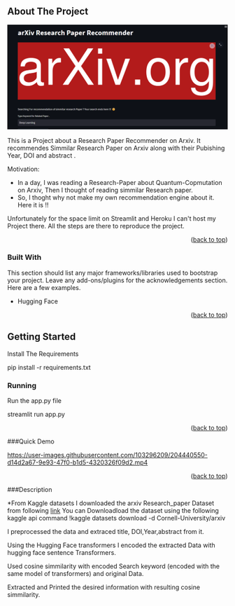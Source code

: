 



<!-- ABOUT THE PROJECT -->
## About The Project
![alt text](https://github.com/Shyam657/Arxiv-recommendation/blob/main/Files/Screenshot.png?raw=true)


This is a Project about a Research Paper Recommender on Arxiv. It recommendes Simmilar Research Paper on Arxiv along with their Pubishing Year, DOI and abstract . 

Motivation:
*  In a day, I was reading a Research-Paper about Quantum-Copmutation on Arxiv, Then I thought of reading simmilar Research paper. 
*  So, I thoght why not make my own recommendation engine about it. Here it is !!

Unfortunately for the space limit on Streamlit and Heroku I can't host my Project there. All the steps are there to reproduce the project.




<p align="right">(<a href="#readme-top">back to top</a>)</p>



### Built With

This section should list any major frameworks/libraries used to bootstrap your project. Leave any add-ons/plugins for the acknowledgements section. Here are a few examples.

* Hugging Face

<p align="right">(<a href="#readme-top">back to top</a>)</p>



<!-- GETTING STARTED -->
## Getting Started

Install The Requirements 

 pip install -r requirements.txt


### Running

Run the app.py file


streamlit run app.py

<p align="right">(<a href="#readme-top">back to top</a>)</p>

###Quick Demo



https://user-images.githubusercontent.com/103296209/204440550-d14d2a67-9e93-47f0-b1d5-4320326f09d2.mp4




<p align="right">(<a href="#readme-top">back to top</a>)</p>

###Description

*From Kaggle datasets I downloaded the arxiv Research_paper Dataset from following [link](https://www.kaggle.com/datasets/Cornell-University/arxiv/code)
You can Downloadload the dataset using the following kaggle api command
!kaggle datasets download -d Cornell-University/arxiv


I preprocessed the data and extraced title, DOI,Year,abstract from it.


Using the Hugging Face transformers I encoded the extracted Data with hugging face sentence Transformers.


Used cosine simmilarity with encoded  Search keyword (encoded with the same model of transformers) and original Data.
 
Extracted and Printed the desired information with resulting cosine simmilarity.

